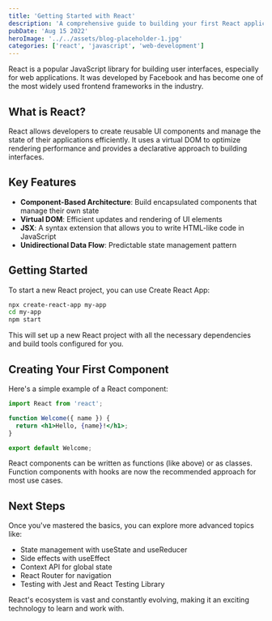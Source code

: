 ```yaml
---
title: 'Getting Started with React'
description: 'A comprehensive guide to building your first React application'
pubDate: 'Aug 15 2022'
heroImage: '../../assets/blog-placeholder-1.jpg'
categories: ['react', 'javascript', 'web-development']
---
```


React is a popular JavaScript library for building user interfaces, especially for web applications. It was developed by Facebook and has become one of the most widely used frontend frameworks in the industry.

## What is React?

React allows developers to create reusable UI components and manage the state of their applications efficiently. It uses a virtual DOM to optimize rendering performance and provides a declarative approach to building interfaces.

## Key Features

- **Component-Based Architecture**: Build encapsulated components that manage their own state
- **Virtual DOM**: Efficient updates and rendering of UI elements
- **JSX**: A syntax extension that allows you to write HTML-like code in JavaScript
- **Unidirectional Data Flow**: Predictable state management pattern

## Getting Started

To start a new React project, you can use Create React App:

```bash
npx create-react-app my-app
cd my-app
npm start
```

This will set up a new React project with all the necessary dependencies and build tools configured for you.

## Creating Your First Component

Here's a simple example of a React component:

```jsx
import React from 'react';

function Welcome({ name }) {
  return <h1>Hello, {name}!</h1>;
}

export default Welcome;
```

React components can be written as functions (like above) or as classes. Function components with hooks are now the recommended approach for most use cases.

## Next Steps

Once you've mastered the basics, you can explore more advanced topics like:

- State management with useState and useReducer
- Side effects with useEffect
- Context API for global state
- React Router for navigation
- Testing with Jest and React Testing Library

React's ecosystem is vast and constantly evolving, making it an exciting technology to learn and work with. 